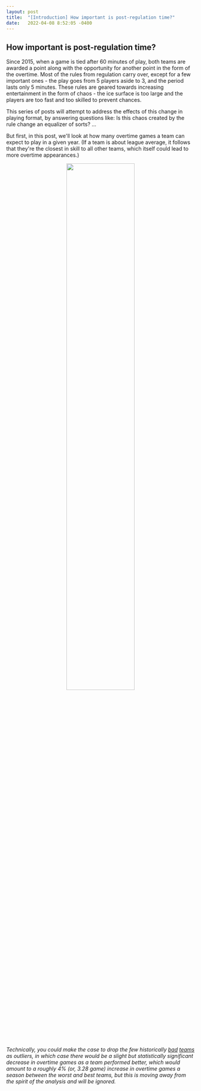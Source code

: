 ```yaml
---
layout: post
title:  "[Introduction] How important is post-regulation time?"
date:   2022-04-08 8:52:05 -0400
---
```

<h2>How important is post-regulation time?</h2>
<p>
Since 2015, when a game is tied after 60 minutes of play, both teams are awarded a point along with the opportunity for another point in the form of the overtime. Most of the rules from regulation carry over, except for a few important ones - the play goes from 5 players aside to 3, and the period lasts only 5 minutes. These rules are geared towards increasing entertainment in the form of chaos - the ice surface is too large and the players are too fast and too skilled to prevent chances.
</p>
<p>
This series of posts will attempt to address the effects of this change in playing format, by answering questions like: Is this chaos created by the rule change an equalizer of sorts? ...
</p>
<p>
But first, in this post, we'll look at how many overtime games a team can expect to play in a given year.
(If a team is about league average, it follows that they're the closest in skill to all other teams, which itself could lead to more overtime appearances.)
</p>
<p>
<div style="text-align: center"> 
<img src="https://spazznolo.github.io/figs/post-regulation-zero-one.png" width="60%" length="150"/>
</div>
</p>
<p>
<em>
Technically, you could make the case to drop the few historically <a href="https://www.hockey-reference.com/teams/COL/2017.html">bad</a> <a href="https://www.hockey-reference.com/teams/DET/2020.html">teams</a> as outliers, in which case there would be a slight but statistically significant decrease in overtime games as a team performed better, which would amount to a roughly 4% (or, 3.28 game) increase in overtime games a season between the worst and best teams, but this is moving away from the spirit of the analysis and will be ignored.
</em>
</p>


